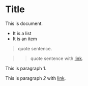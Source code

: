 # Title

This is document.

+ It is a list
+ It is an item

> quote sentence.

>> quote sentence with [link](https://google.com).

This is paragraph 1.

This is paragraph *2* with [link](https://google.com).
